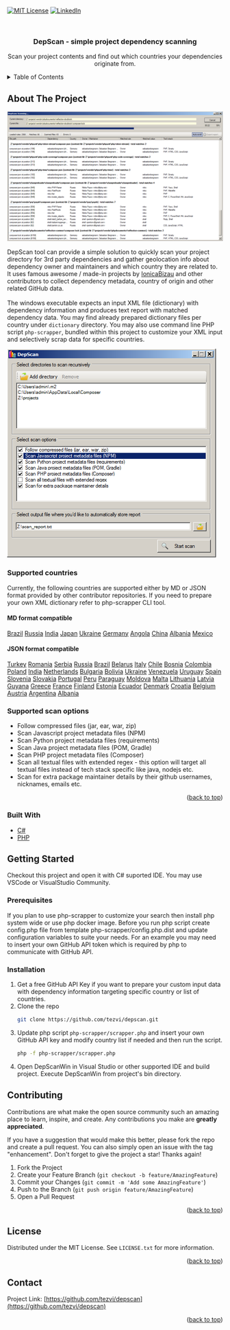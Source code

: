 <div id="top"></div>

<!-- PROJECT SHIELDS -->
[![MIT License][license-shield]][license-url]
[![LinkedIn][linkedin-shield]][linkedin-url]


<!-- PROJECT LOGO -->
<br />
<div align="center">

<h3 align="center">DepScan - simple project dependency scanning</h3>

  <p align="center">
    Scan your project contents and find out which countries your dependencies originate from.
</div>



<!-- TABLE OF CONTENTS -->
<details>
  <summary>Table of Contents</summary>
  <ol>
    <li>
      <a href="#about-the-project">About The Project</a>
      <ul>
        <li><a href="#built-with">Built With</a></li>
      </ul>
    </li>
    <li>
      <a href="#getting-started">Getting Started</a>
      <ul>
        <li><a href="#prerequisites">Prerequisites</a></li>
        <li><a href="#installation">Installation</a></li>
      </ul>
    </li>
    <li><a href="#contributing">Contributing</a></li>
    <li><a href="#license">License</a></li>
    <li><a href="#contact">Contact</a></li>
  </ol>
</details>



<!-- ABOUT THE PROJECT -->
## About The Project

![DepScanWin Screen Shot][product-screenshot]

DepScan tool can provide a simple solution to quickly scan your project directory for 3rd party dependencies and gather geolocation info about dependency owner and maintainers and which country they are related to. It uses famous awesome / made-in projects by [IonicaBizau](https://github.com/IonicaBizau) and other contributors to collect dependency metadata, country of origin and other related GitHub data.
<br >
<br >
The windows executable expects an input XML file (dictionary) with dependency information and produces text report with matched dependency data. You may find already prepared dictionary files per country under `dictionary` directory.
You may also use command line PHP script `php-scrapper`, bundled within this project to customize your XML input and selectively scrap data for specific countries.

![DepScanWin intro dialog][product-screenshot2]

### Supported countries
Currently, the following countries are supported either by MD or JSON format provided by other contributor repositories.
If you need to prepare your own XML dictionary refer to php-scrapper CLI tool.

#### MD format compatible
[Brazil](https://raw.githubusercontent.com/felipefialho/awesome-made-by-brazilians/master/README.md)
[Russia](https://raw.githubusercontent.com/igoradamenko/awesome-made-by-russians/master/README.md)
[India](https://raw.githubusercontent.com/jeswinsimon/awesome-made-by-indians/master/README.md)
[Japan](https://raw.githubusercontent.com/mvximenko/awesome-made-by-japanese/main/README.md)
[Ukraine](https://raw.githubusercontent.com/chernivtsijs/made-in-ukraine/master/README.md)
[Germany](https://raw.githubusercontent.com/mvximenko/awesome-made-by-germans/main/README.md)
[Angola](https://raw.githubusercontent.com/joaroque/awesome-made-by-angolans/main/README.md)
[China](https://raw.githubusercontent.com/JN-H/awesome-made-by-chinese/master/README.md)
[Albania](https://raw.githubusercontent.com/redjanym/awesome-made-by-albanians/master/README.md)
[Mexico](https://raw.githubusercontent.com/kinduff/awesome-made-by-mexicans/main/README.md)

#### JSON format compatible
[Turkey](https://raw.githubusercontent.com/IonicaBizau/made-in-turkey/master/package.json)
[Romania](https://raw.githubusercontent.com/IonicaBizau/made-in-romania/master/package.json)
[Serbia](https://raw.githubusercontent.com/IonicaBizau/made-in-serbia/master/package.json)
[Russia](https://raw.githubusercontent.com/IonicaBizau/made-in-russia/master/package.json)
[Brazil](https://raw.githubusercontent.com/IonicaBizau/made-in-brazil/master/package.json)
[Belarus](https://raw.githubusercontent.com/IonicaBizau/made-in-belarus/master/package.json)
[Italy](https://raw.githubusercontent.com/IonicaBizau/made-in-italy/master/package.json)
[Chile](https://raw.githubusercontent.com/IonicaBizau/made-in-chile/master/package.json)
[Bosnia](https://raw.githubusercontent.com/IonicaBizau/made-in-bosnia/master/package.json)
[Colombia](https://raw.githubusercontent.com/IonicaBizau/made-in-colombia/master/package.json)
[Poland](https://raw.githubusercontent.com/IonicaBizau/made-in-poland/master/package.json)
[India](https://raw.githubusercontent.com/IonicaBizau/made-in-india/master/package.json)
[Netherlands](https://raw.githubusercontent.com/IonicaBizau/made-in-netherlands/master/package.json)
[Bulgaria](https://raw.githubusercontent.com/IonicaBizau/made-in-bulgaria/master/package.json)
[Bolivia](https://raw.githubusercontent.com/IonicaBizau/made-in-bolivia/master/package.json)
[Ukraine](https://raw.githubusercontent.com/IonicaBizau/made-in-ukraine/master/package.json)
[Venezuela](https://raw.githubusercontent.com/IonicaBizau/made-in-venezuela/master/package.json)
[Uruguay](https://raw.githubusercontent.com/IonicaBizau/made-in-uruguay/master/package.json)
[Spain](https://raw.githubusercontent.com/IonicaBizau/made-in-spain/master/package.json)
[Slovenia](https://raw.githubusercontent.com/IonicaBizau/made-in-slovenia/master/package.json)
[Slovakia](https://raw.githubusercontent.com/IonicaBizau/made-in-slovakia/master/package.json)
[Portugal](https://raw.githubusercontent.com/IonicaBizau/made-in-portugal/master/package.json)
[Peru](https://raw.githubusercontent.com/IonicaBizau/made-in-peru/master/package.json)
[Paraguay](https://raw.githubusercontent.com/IonicaBizau/made-in-paraguay/master/package.json)
[Moldova](https://raw.githubusercontent.com/IonicaBizau/made-in-moldova/master/package.json)
[Malta](https://raw.githubusercontent.com/IonicaBizau/made-in-malta/master/package.json)
[Lithuania](https://raw.githubusercontent.com/IonicaBizau/made-in-lithuania/master/package.json)
[Latvia](https://raw.githubusercontent.com/IonicaBizau/made-in-latvia/master/package.json)
[Guyana](https://raw.githubusercontent.com/IonicaBizau/made-in-guyana/master/package.json)
[Greece](https://raw.githubusercontent.com/IonicaBizau/made-in-greece/master/package.json)
[France](https://raw.githubusercontent.com/IonicaBizau/made-in-france/master/package.json)
[Finland](https://raw.githubusercontent.com/IonicaBizau/made-in-finland/master/package.json)
[Estonia](https://raw.githubusercontent.com/IonicaBizau/made-in-estonia/master/package.json)
[Ecuador](https://raw.githubusercontent.com/IonicaBizau/made-in-ecuador/master/package.json)
[Denmark](https://raw.githubusercontent.com/IonicaBizau/made-in-denmark/master/package.json)
[Croatia](https://raw.githubusercontent.com/IonicaBizau/made-in-croatia/master/package.json)
[Belgium](https://raw.githubusercontent.com/IonicaBizau/made-in-belgium/master/package.json)
[Austria](https://raw.githubusercontent.com/IonicaBizau/made-in-austria/master/package.json)
[Argentina](https://raw.githubusercontent.com/IonicaBizau/made-in-argentina/master/package.json)
[Albania](https://raw.githubusercontent.com/IonicaBizau/made-in-albania/master/package.json)

### Supported scan options

* Follow compressed files (jar, ear, war, zip)
* Scan Javascript project metadata files (NPM)
* Scan Python project metadata files (requirements)
* Scan Java project metadata files (POM, Gradle)
* Scan PHP project metadata files (Composer)
* Scan all textual files with extended regex - this option will target all textual files instead of tech stack specific like java, nodejs etc.
* Scan for extra package maintainer details by their github usernames, nicknames, emails etc.

<p align="right">(<a href="#top">back to top</a>)</p>



### Built With

* [C#](https://docs.microsoft.com/en-us/dotnet/csharp/)
* [PHP](https://www.php.net/)


<!-- GETTING STARTED -->
## Getting Started

Checkout this project and open it with C# suported IDE.
You may use VSCode or VisualStudio Community.

### Prerequisites

If you plan to use php-scrapper to customize your search then install php system wide or use php docker image.
Before you run php script create config.php file from template php-scrapper/config.php.dist and update configuration variables to suite your needs. For an example you may need to insert your own GitHub API token which is required by php to communicate with GitHub API.

### Installation

1. Get a free GitHub API Key if you want to prepare your custom input data with dependency information targeting specific country or list of countries.
2. Clone the repo
   ```sh
   git clone https://github.com/tezvi/depscan.git
   ```
3. Update php script `php-scrapper/scrapper.php` and insert your own GitHub API key and modify country list if needed and then run the script.
   ```sh
   php -f php-scrapper/scrapper.php
   ```
4. Open DepScanWin in Visual Studio or other supported IDE and build project. Execute DepScanWin from project's bin directory.


<!-- CONTRIBUTING -->
## Contributing

Contributions are what make the open source community such an amazing place to learn, inspire, and create. Any contributions you make are **greatly appreciated**.

If you have a suggestion that would make this better, please fork the repo and create a pull request. You can also simply open an issue with the tag "enhancement".
Don't forget to give the project a star! Thanks again!

1. Fork the Project
2. Create your Feature Branch (`git checkout -b feature/AmazingFeature`)
3. Commit your Changes (`git commit -m 'Add some AmazingFeature'`)
4. Push to the Branch (`git push origin feature/AmazingFeature`)
5. Open a Pull Request

<p align="right">(<a href="#top">back to top</a>)</p>



<!-- LICENSE -->
## License

Distributed under the MIT License. See `LICENSE.txt` for more information.

<p align="right">(<a href="#top">back to top</a>)</p>



<!-- CONTACT -->
## Contact

Project Link: [https://github.com/tezvi/depscan](https://github.com/tezvi/depscan)

<p align="right">(<a href="#top">back to top</a>)</p>


<!-- MARKDOWN LINKS & IMAGES -->
<!-- https://www.markdownguide.org/basic-syntax/#reference-style-links -->
[license-shield]: https://img.shields.io/github/license/tezvi/depscan.svg?style=for-the-badge
[license-url]: https://github.com/tezvi/depscan/blob/master/LICENSE.txt
[linkedin-shield]: https://img.shields.io/badge/-LinkedIn-black.svg?style=for-the-badge&logo=linkedin&colorB=555
[linkedin-url]: https://www.linkedin.com/in/andrej-v-11481925/
[product-screenshot]: docs/scanscreen.png
[product-screenshot2]: docs/mainscreen.png
